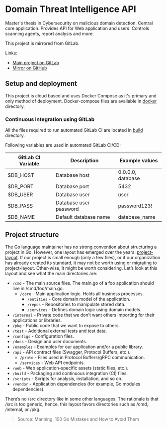 # Domain Threat Intelligence API

Master's thesis in Cybersecurity on malicious domain detection. Central core application.
Provides API for Web application and users. Controls scanning agents, report analysis and more.

This project is mirrored from GitLab.

Links:

- [Main project on GitLab](https://gitlab.qvineox.ru/masters/domain-threat-intelligence-api)
- [Mirror on GitHub](https://github.com/Qvineox/domain-threat-intelligence-api-mirror)

## Setup and deployment

This project is cloud based and uses Docker Compose as it's primary and only method of deployment.
Docker-compose files are available in [docker](scripts%2Fdocker) directory.

### Continuous integration using GitLab

All the files required to run automated GitLab CI are located in [build](build) directory.

Following variables are used in automated GitLab CI/CD:

| GitLab CI Variable | Description            | Example values    |
|--------------------|------------------------|-------------------|
| $DB_HOST           | Database host          | 0.0.0.0, database |
| $DB_PORT           | Database port          | 5432              |
| $DB_USER           | Database user          | user              |
| $DB_PASS           | Database user password | password123!      |
| $DB_NAME           | Default database name  | database_name     |

## Project structure

The Go language maintainer has no strong convention about structuring a project in Go. However, one layout has emerged
over the years: [project-layout](https://github.com/golang-standards/project-layout).
If our project is small enough (only a few files), or if our organization has already created its standard, it may not
be worth using or migrating to project-layout. Other-wise, it might be worth considering. Let’s look at this layout and
see what the main directories are:

- `/cmd` - The main source files. The main.go of a foo application should live in /cmd/foo/main.go.
    - `/core` - Main application logic. Holds all business processes.
        - `/entities` - Core domain model of the application.
        - `/repos` - Repositories to manipulate stored data.
        - `/services` - Defines domain logic using domain models.
- `/internal` - Private code that we don’t want others importing for their applications or libraries.
- `/pkg` - Public code that we want to expose to others.
- `/test` - Additional external tests and test data.
- `/configs` - Configuration files.
- `/docs` - Design and user documents.
- `/examples` - Examples for our application and/or a public library.
- `/api` - API contract files (Swagger, Protocol Buffers, etc.).
    - `/proto` - Files used in Protocol Buffers/gRPC communication.
    - `/services` - Web API endpoints.
- `/web` - Web application-specific assets (static files, etc.).
- `/build` - Packaging and continuous integration (CI) files.
- `/scripts` - Scripts for analysis, installation, and so on.
- `/vendor` - Application dependencies (for example, Go modules dependencies).

There’s no /src directory like in some other languages. The rationale is that /src is too generic; hence, this layout
favors directories such as /cmd, /internal, or /pkg.

> Source: Manning, 100 Go Mistakes and How to Avoid Them
